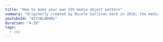```yaml
---
title: "How to make your own CSS media object pattern"
summary: "Originally created by Nicole Sullivan back in 2010, the media object is a common web pattern that could save you hundreds of lines of code."
youtubeId: "42TvNLAR6Ro"
duration: "4:39"
tags:
  - css
---
```

